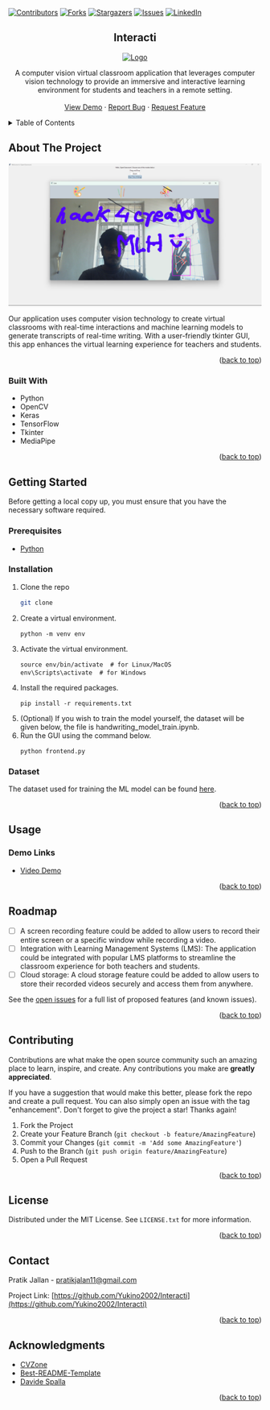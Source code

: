 [![Contributors][contributors-shield]][contributors-url]
[![Forks][forks-shield]][forks-url]
[![Stargazers][stars-shield]][stars-url]
[![Issues][issues-shield]][issues-url]
[![LinkedIn][linkedin-shield]][linkedin-url]

<h2 align="center">Interacti</h2>
<div align="center">
  <a href="https://github.com/Yukino2002/Interacti">
    <img src="./logo.jpg" alt="Logo" width="80" height="80">
  </a>
</div>
  <p align="center">
    A computer vision virtual classroom application that leverages computer vision technology to provide an immersive and interactive learning environment for students and teachers in a remote setting.
    <br />
    <br />
    <a href="https://youtu.be/XMMmAgVsEFY">View Demo</a>
    ·
    <a href="https://github.com/Yukino2002/Interacti/issues">Report Bug</a>
    ·
    <a href="https://github.com/Yukino2002/Interacti/issues">Request Feature</a>
  </p>


<!-- TABLE OF CONTENTS -->
<details>
  <summary>Table of Contents</summary>
  <ol>
    <li>
      <a href="#about-the-project">About The Project</a>
      <ul>
        <li><a href="#built-with">Built With</a></li>
      </ul>
    </li>
    <li>
      <a href="#getting-started">Getting Started</a>
      <ul>
        <li><a href="#prerequisites">Prerequisites</a></li>
        <li><a href="#installation">Installation</a></li>
      </ul>
    </li>
    <li><a href="#usage">Usage</a></li>
    <li><a href="#roadmap">Roadmap</a></li>
    <li><a href="#contributing">Contributing</a></li>
    <li><a href="#license">License</a></li>
    <li><a href="#contact">Contact</a></li>
    <li><a href="#acknowledgments">Acknowledgments</a></li>
  </ol>
</details>



<!-- ABOUT THE PROJECT -->
## About The Project

![Product Name Screen Shot][product-screenshot]

Our application uses computer vision technology to create virtual classrooms with real-time interactions and machine learning models to generate transcripts of real-time writing. With a user-friendly tkinter GUI, this app enhances the virtual learning experience for teachers and students.

<p align="right">(<a href="#readme-top">back to top</a>)</p>

### Built With

<ul>
    <li>Python</li>
    <li>OpenCV</li>
    <li>Keras</li>
    <li>TensorFlow</li>
    <li>Tkinter</li>
    <li>MediaPipe</li>
</ul>
<p align="right">(<a href="#readme-top">back to top</a>)</p>

## Getting Started

Before getting a local copy up, you must ensure that you have the necessary software required.

### Prerequisites

* <a href='https://www.python.org/downloads/'>Python</a>

### Installation

1. Clone the repo
   ```sh
   git clone
   ```
2. Create a virtual environment.
    ```
    python -m venv env
    ```
3. Activate the virtual environment.
    ```
    source env/bin/activate  # for Linux/MacOS
    env\Scripts\activate  # for Windows
    ```
4. Install the required packages.
    ```
    pip install -r requirements.txt
    ```
5. (Optional) If you wish to train the model yourself, the dataset will be given below, the file is handwriting_model_train.ipynb.
6. Run the GUI using the command below.
    ```
    python frontend.py
    ```
   
### Dataset

The dataset used for training the ML model can be found 
<a href='https://www.kaggle.com/datasets/sachinpatel21/az-handwritten-alphabets-in-csv-format'>here</a>.

<p align="right">(<a href="#readme-top">back to top</a>)</p>

## Usage

### Demo Links
<ul>
    <li><a href="https://youtu.be/XMMmAgVsEFY">Video Demo</a></li>
</ul>

<p align="right">(<a href="#readme-top">back to top</a>)</p>

<!-- ROADMAP -->
## Roadmap

- [ ] A screen recording feature could be added to allow users to record their entire screen or a specific window while recording a video.
- [ ] Integration with Learning Management Systems (LMS): The application could be integrated with popular LMS platforms to streamline the classroom experience for both teachers and students.
- [ ] Cloud storage: A cloud storage feature could be added to allow users to store their recorded videos securely and access them from anywhere.

See the [open issues](https://github.com/Yukino2002/Interacti/issues) for a full list of proposed features (and known issues).

<p align="right">(<a href="#readme-top">back to top</a>)</p>

<!-- CONTRIBUTING -->
## Contributing

Contributions are what make the open source community such an amazing place to learn, inspire, and create. Any contributions you make are **greatly appreciated**.

If you have a suggestion that would make this better, please fork the repo and create a pull request. You can also simply open an issue with the tag "enhancement".
Don't forget to give the project a star! Thanks again!

1. Fork the Project
2. Create your Feature Branch (`git checkout -b feature/AmazingFeature`)
3. Commit your Changes (`git commit -m 'Add some AmazingFeature'`)
4. Push to the Branch (`git push origin feature/AmazingFeature`)
5. Open a Pull Request

<p align="right">(<a href="#readme-top">back to top</a>)</p>

## License

Distributed under the MIT License. See `LICENSE.txt` for more information.

<p align="right">(<a href="#readme-top">back to top</a>)</p>

## Contact

Pratik Jallan - pratikjalan11@gmail.com

Project Link: [https://github.com/Yukino2002/Interacti](https://github.com/Yukino2002/Interacti)

<p align="right">(<a href="#readme-top">back to top</a>)</p>

<!-- ACKNOWLEDGMENTS -->
## Acknowledgments

* [CVZone](https://github.com/cvzone/cvzone)
* [Best-README-Template](https://github.com/othneildrew/Best-README-Template)
* [Davide Spalla](https://deepnote.com/@davidespalla/Recognizing-handwriting-with-Tensorflow-and-OpenCV-cfc4acf5-188e-4d3b-bdb5-a13aa463d2b0#00012-421d73cc-3b3a-4330-ab92-7e48462e68c3)

<p align="right">(<a href="#readme-top">back to top</a>)</p>

[contributors-shield]: https://img.shields.io/github/contributors/Yukino2002/Interacti.svg?style=for-the-badge
[contributors-url]: https://github.com/Yukino2002/Interacti/graphs/contributors
[forks-shield]: https://img.shields.io/github/forks/Yukino2002/Interacti.svg?style=for-the-badge
[forks-url]: https://github.com/Yukino2002/Interacti/network/members
[stars-shield]: https://img.shields.io/github/stars/Yukino2002/Interacti.svg?style=for-the-badge
[stars-url]: https://github.com/Yukino2002/Interacti/stargazers
[issues-shield]: https://img.shields.io/github/issues/Yukino2002/Interacti.svg?style=for-the-badge
[issues-url]: https://github.com/Yukino2002/Interacti/issues
[license-shield]: https://img.shields.io/github/license/Yukino2002/Interacti.svg?style=for-the-badge
[license-url]: https://github.com/Yukino2002/Interacti/blob/master/LICENSE.txt
[linkedin-shield]: https://img.shields.io/badge/-LinkedIn-black.svg?style=for-the-badge&logo=linkedin&colorB=555
[linkedin-url]: https://linkedin.com/in/asimjawahir
[product-screenshot]: ./writing.png
[Next.js]: https://img.shields.io/badge/next.js-000000?style=for-the-badge&logo=nextdotjs&logoColor=white
[Next-url]: https://nextjs.org/
[React.js]: https://img.shields.io/badge/React-20232A?style=for-the-badge&logo=react&logoColor=61DAFB
[React-url]: https://reactjs.org/
[Vue.js]: https://img.shields.io/badge/Vue.js-35495E?style=for-the-badge&logo=vuedotjs&logoColor=4FC08D
[Vue-url]: https://vuejs.org/
[Angular.io]: https://img.shields.io/badge/Angular-DD0031?style=for-the-badge&logo=angular&logoColor=white
[Angular-url]: https://angular.io/
[Svelte.dev]: https://img.shields.io/badge/Svelte-4A4A55?style=for-the-badge&logo=svelte&logoColor=FF3E00
[Svelte-url]: https://svelte.dev/
[Laravel.com]: https://img.shields.io/badge/Laravel-FF2D20?style=for-the-badge&logo=laravel&logoColor=white
[Laravel-url]: https://laravel.com
[Bootstrap.com]: https://img.shields.io/badge/Bootstrap-563D7C?style=for-the-badge&logo=bootstrap&logoColor=white
[Bootstrap-url]: https://getbootstrap.com
[JQuery.com]: https://img.shields.io/badge/jQuery-0769AD?style=for-the-badge&logo=jquery&logoColor=white
[JQuery-url]: https://jquery.com 
